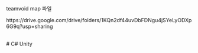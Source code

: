 <p>teamvoid map 파일</p>
<p>https://drive.google.com/drive/folders/1KQn2df44uvDbFDNgu4jSYeLyODXp6G9q?usp=sharing</p>
<br>
# C# Unity
